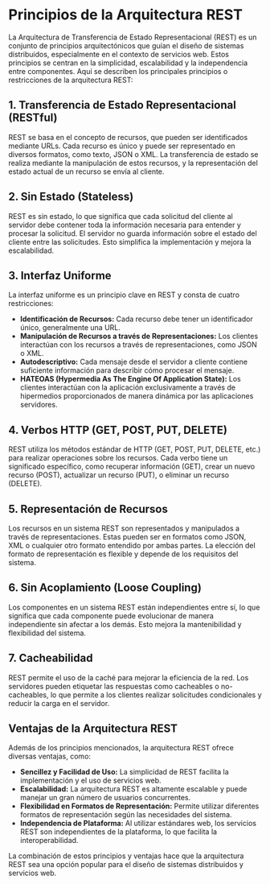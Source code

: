 # Principios de la Arquitectura REST

La Arquitectura de Transferencia de Estado Representacional (REST) es un conjunto de principios arquitectónicos que guían el diseño de sistemas distribuidos, especialmente en el contexto de servicios web. Estos principios se centran en la simplicidad, escalabilidad y la independencia entre componentes. Aquí se describen los principales principios o restricciones de la arquitectura REST:

## 1. Transferencia de Estado Representacional (RESTful)

REST se basa en el concepto de recursos, que pueden ser identificados mediante URLs. Cada recurso es único y puede ser representado en diversos formatos, como texto, JSON o XML. La transferencia de estado se realiza mediante la manipulación de estos recursos, y la representación del estado actual de un recurso se envía al cliente.

## 2. Sin Estado (Stateless)

REST es sin estado, lo que significa que cada solicitud del cliente al servidor debe contener toda la información necesaria para entender y procesar la solicitud. El servidor no guarda información sobre el estado del cliente entre las solicitudes. Esto simplifica la implementación y mejora la escalabilidad.

## 3. Interfaz Uniforme

La interfaz uniforme es un principio clave en REST y consta de cuatro restricciones:

- **Identificación de Recursos:** Cada recurso debe tener un identificador único, generalmente una URL.
- **Manipulación de Recursos a través de Representaciones:** Los clientes interactúan con los recursos a través de representaciones, como JSON o XML.
- **Autodescriptivo:** Cada mensaje desde el servidor a cliente contiene suficiente información para describir cómo procesar el mensaje.
- **HATEOAS (Hypermedia As The Engine Of Application State):** Los clientes interactúan con la aplicación exclusivamente a través de hipermedios proporcionados de manera dinámica por las aplicaciones servidores.

## 4. Verbos HTTP (GET, POST, PUT, DELETE)

REST utiliza los métodos estándar de HTTP (GET, POST, PUT, DELETE, etc.) para realizar operaciones sobre los recursos. Cada verbo tiene un significado específico, como recuperar información (GET), crear un nuevo recurso (POST), actualizar un recurso (PUT), o eliminar un recurso (DELETE).

## 5. Representación de Recursos

Los recursos en un sistema REST son representados y manipulados a través de representaciones. Estas pueden ser en formatos como JSON, XML o cualquier otro formato entendido por ambas partes. La elección del formato de representación es flexible y depende de los requisitos del sistema.

## 6. Sin Acoplamiento (Loose Coupling)

Los componentes en un sistema REST están independientes entre sí, lo que significa que cada componente puede evolucionar de manera independiente sin afectar a los demás. Esto mejora la mantenibilidad y flexibilidad del sistema.

## 7. Cacheabilidad

REST permite el uso de la caché para mejorar la eficiencia de la red. Los servidores pueden etiquetar las respuestas como cacheables o no-cacheables, lo que permite a los clientes realizar solicitudes condicionales y reducir la carga en el servidor.

## Ventajas de la Arquitectura REST

Además de los principios mencionados, la arquitectura REST ofrece diversas ventajas, como:

- **Sencillez y Facilidad de Uso:** La simplicidad de REST facilita la implementación y el uso de servicios web.
- **Escalabilidad:** La arquitectura REST es altamente escalable y puede manejar un gran número de usuarios concurrentes.
- **Flexibilidad en Formatos de Representación:** Permite utilizar diferentes formatos de representación según las necesidades del sistema.
- **Independencia de Plataforma:** Al utilizar estándares web, los servicios REST son independientes de la plataforma, lo que facilita la interoperabilidad.

La combinación de estos principios y ventajas hace que la arquitectura REST sea una opción popular para el diseño de sistemas distribuidos y servicios web.
